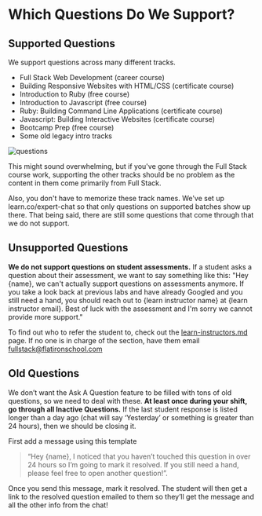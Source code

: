 # Which Questions Do We Support? 

## Supported Questions

We support questions across many different tracks. 
- Full Stack Web Development (career course)
- Building Responsive Websites with HTML/CSS (certificate course)
- Introduction to Ruby (free course)
- Introduction to Javascript (free course) 
- Ruby: Building Command Line Applications (certificate course)
- Javascript: Building Interactive Websites (certificate course)
- Bootcamp Prep (free course) 
- Some old legacy intro tracks

![questions](http://i.giphy.com/xTk9ZMytZS75B48rD2.gif "questions")


This might sound overwhelming, but if you've gone through the Full Stack course work, supporting the other tracks should be no problem as the content in them come primarily from Full Stack. 

Also, you don't have to memorize these track names. We've set up learn.co/expert-chat so that only questions on supported batches show up there. That being said, there are still some questions that come through that we do not support.

## Unsupported Questions

**We do not support questions on student assessments.** If a student asks a question about their assessment, we want to say something like this: "Hey {name}, we can't actually support questions on assessments anymore. If you take a look back at previous labs and have already Googled and you still need a hand, you should reach out to {learn instructor name} at {learn instructor email}. Best of luck with the assessment and I'm sorry we cannot provide more support."

To find out who to refer the student to, check out the [learn-instructors.md](https://github.com/learn-co-curriculum/learn-expert-learn-instructors) page. If no one is in charge of the section, have them email fullstack@flatironschool.com

## Old Questions

We don’t want the Ask A Question feature to be filled with tons of old questions, so we need to deal with these. **At least once during your shift, go through all Inactive Questions.** If the last student response is listed longer than a day ago (chat will say ‘Yesterday’ or something is greater than 24 hours), then we should be closing it. 

First add a message using this template 

>“Hey {name}, I noticed that you haven’t touched this question in over 24 hours so I’m going to mark it resolved. If you still need a hand, please feel free to open another question!”. 

Once you send this message, mark it resolved. The student will then get a link to the resolved question emailed to them so they’ll get the message and all the other info from the chat!